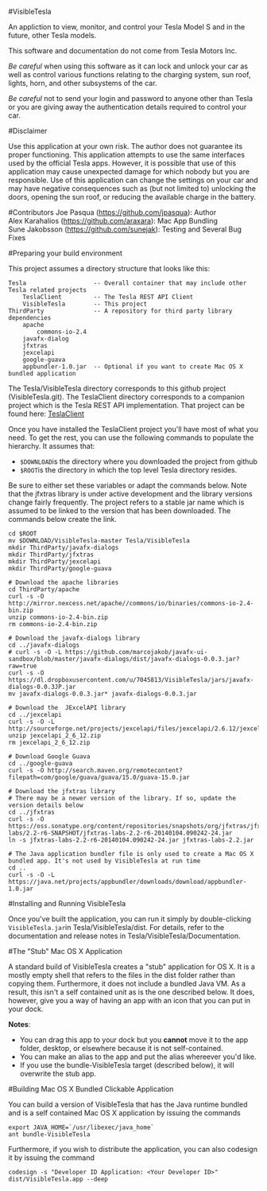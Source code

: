 #VisibleTesla

An appliction to view, monitor, and control your Tesla Model S and in the future, other Tesla models.

This software and documentation do not come from Tesla Motors Inc.

*Be careful* when using this software as it can lock and unlock your car as well as control various functions relating to the charging system, sun roof, lights, horn, and other subsystems of the car.

*Be careful* not to send your login and password to anyone other than Tesla or you are giving away the authentication details required to control your car.

#Disclaimer

Use this application at your own risk. The author does not guarantee its proper functioning. This application attempts to use the same interfaces used by the official Tesla apps. However, it is possible that use of this application may cause unexpected damage for which nobody but you are responsible. Use of this application can change the settings on your car and may have negative consequences such as (but not limited to) unlocking the doors, opening the sun roof, or reducing the available charge in the battery.

#Contributors
Joe Pasqua (https://github.com/jpasqua): Author  
Alex Karahalios (https://github.com/araxara): Mac App Bundling  
Sune Jakobsson (https://github.com/sunejak): Testing and Several Bug Fixes

#Preparing your build environment

This project assumes a directory structure that looks like this:

	Tesla					-- Overall container that may include other Tesla related projects
		TeslaClient   		-- The Tesla REST API Client
		VisibleTesla		-- This project
	ThirdParty				-- A repository for third party library dependencies
		apache
			commons-io-2.4
		javafx-dialog
		jfxtras
		jexcelapi
		google-guava
		appbundler-1.0.jar	-- Optional if you want to create Mac OS X bundled application

The Tesla/VisibleTesla directory corresponds to this github project (VisibleTesla.git). The TeslaClient directory corresponds to a companion project which is the Tesla REST API implementation. That project can be found here:
[TeslaClient](https://github.com/jpasqua/TeslaClient.git)

Once you have installed the TeslaClient project you'll have most of what you need. To get the rest, you can use the following commands to populate the hierarchy. It assumes that:

+ <code>$DOWNLOAD</code>is the directory where you downloaded the project from github
+ <code>$ROOT</code>is the directory in which the top level Tesla directory resides.

Be sure to either set these variables or adapt the commands below. Note that the jfxtras library is under active development and the library versions change fairly frequently. The project refers to a stable jar name which is assumed to be linked to the version that has been downloaded. The commands below create the link.

	cd $ROOT
	mv $DOWNLOAD/VisibleTesla-master Tesla/VisibleTesla
	mkdir ThirdParty/javafx-dialogs
	mkdir ThirdParty/jfxtras
	mkdir ThirdParty/jexcelapi
	mkdir ThirdParty/google-guava

	# Download the apache libraries
	cd ThirdParty/apache
	curl -s -O http://mirror.nexcess.net/apache//commons/io/binaries/commons-io-2.4-bin.zip
	unzip commons-io-2.4-bin.zip
	rm commons-io-2.4-bin.zip

	# Download the javafx-dialogs library
	cd ../javafx-dialogs
	# curl -s -O -L https://github.com/marcojakob/javafx-ui-sandbox/blob/master/javafx-dialogs/dist/javafx-dialogs-0.0.3.jar?raw=true
	curl -s -O https://dl.dropboxusercontent.com/u/7045813/VisibleTesla/jars/javafx-dialogs-0.0.3JP.jar
	mv javafx-dialogs-0.0.3.jar* javafx-dialogs-0.0.3.jar

	# Download the  JExcelAPI library
	cd ../jexcelapi
	curl -s -O -L http://sourceforge.net/projects/jexcelapi/files/jexcelapi/2.6.12/jexcelapi_2_6_12.zip
	unzip jexcelapi_2_6_12.zip
	rm jexcelapi_2_6_12.zip

	# Download Google Guava
	cd ../google-guava
	curl -s -O http://search.maven.org/remotecontent?filepath=com/google/guava/guava/15.0/guava-15.0.jar

	# Download the jfxtras library
	# There may be a newer version of the library. If so, update the version details below
	cd ../jfxtras
	curl -s -O https://oss.sonatype.org/content/repositories/snapshots/org/jfxtras/jfxtras-labs/2.2-r6-SNAPSHOT/jfxtras-labs-2.2-r6-20140104.090242-24.jar
    ln -s jfxtras-labs-2.2-r6-20140104.090242-24.jar jfxtras-labs-2.2.jar

	# The Java application bundler file is only used to create a Mac OS X bundled app. It's not used by VisibleTesla at run time
	cd ..
	curl -s -O -L https://java.net/projects/appbundler/downloads/download/appbundler-1.0.jar


#Installing and Running VisibleTesla

Once you've built the application, you can run it simply by double-clicking <code>VisibleTesla.jar</code>in Tesla/VisibleTesla/dist. For details, refer to the documentation and release notes in Tesla/VisibleTesla/Documentation.

#The "Stub" Mac OS X Application

A standard build of VisibleTesla creates a "stub" application for OS X. It is a mostly empty shell that refers to the files in the dist folder rather than copying them. Furthermore, it does not include a bundled Java VM. As a result, this isn't a self contained unit as is the one described below. It does, however, give you a way of having an app with an icon that you can put in your dock. 

**Notes**:

+  You can drag this app to your dock but you **cannot** move it to the app folder, desktop, or elsewhere because it is not self-contained.
+  You can make an alias to the app and put the alias whereever you'd like.
+  If you use the bundle-VisibleTesla target (described below), it will overwrite the stub app.

#Building Mac OS X Bundled Clickable Application

You can build a version of VisibleTesla that has the Java runtime bundled and is a self contained Mac OS X application by issuing the commands

	export JAVA_HOME=`/usr/libexec/java_home`
	ant bundle-VisibleTesla
	
Furthermore, if you wish to distribute the application, you can also codesign it by issuing the command

	codesign -s "Developer ID Application: <Your Developer ID>"  dist/VisibleTesla.app --deep
	


